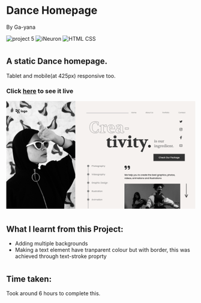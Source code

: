 # Dance Homepage
By Ga-yana

![project 5](https://img.shields.io/badge/Project%20-14-yellow) ![iNeuron](https://img.shields.io/badge/iNeuron-FullStack-red)
![HTML CSS](https://img.shields.io/badge/HTML-CSS-yellow)  
#

## A static Dance homepage.
Tablet and mobile(at 425px) responsive too.

### Click [here](https://dancehangout.netlify.app/) to see it live

![Homepage](./Images/Screenshot%202022-08-05%20at%2011.27.17%20PM.png)


# 

## What I learnt from this Project:

- Adding multiple backgrounds
- Making a text element have tranparent colour but with border, this was achieved through text-stroke proprty


#
## Time taken:
 Took around 6 hours to complete this.
# 
